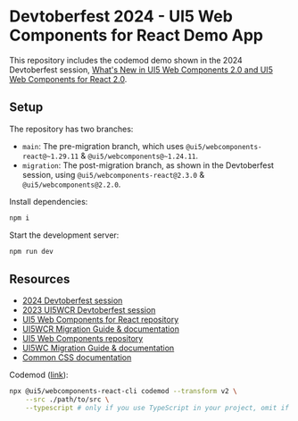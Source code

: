 # Devtoberfest 2024 - UI5 Web Components for React Demo App

This repository includes the codemod demo shown in the 2024 Devtoberfest session, [What's New in UI5 Web Components 2.0 and UI5 Web Components for React 2.0](https://www.youtube.com/watch?v=lvpN3eK39h8).

## Setup

The repository has two branches:

- `main`: The pre-migration branch, which uses `@ui5/webcomponents-react@~1.29.11` & `@ui5/webcomponents@~1.24.11`.
- `migration`: The post-migration branch, as shown in the Devtoberfest session, using `@ui5/webcomponents-react@2.3.0` & `@ui5/webcomponents@2.2.0`.

Install dependencies:

```sh
npm i
```

Start the development server:

```sh
npm run dev
```

## Resources

- [2024 Devtoberfest session](https://www.youtube.com/watch?v=lvpN3eK39h8)
- [2023 UI5WCR Devtoberfest session](https://www.youtube.com/watch?v=zyOxgjoSnGw)
- [UI5 Web Components for React repository](https://github.com/SAP/ui5-webcomponents-react)
- [UI5WCR Migration Guide & documentation](https://sap.github.io/ui5-webcomponents-react/v2/?path=/docs/migration-guide--docs)
- [UI5 Web Components repository](https://github.com/SAP/ui5-webcomponents)
- [UI5WC Migration Guide & documentation](https://sap.github.io/ui5-webcomponents/docs/migration-guides/to-version-2/)
- [Common CSS documentation](https://sap.github.io/fundamental-styles/?path=/docs/common-css-introduction--docs)

Codemod ([link](https://sap.github.io/ui5-webcomponents-react/v2/?path=/docs/migration-guide--docs#codemod)):
```sh
npx @ui5/webcomponents-react-cli codemod --transform v2 \
    --src ./path/to/src \
    --typescript # only if you use TypeScript in your project, omit if you use JavaScript
```
